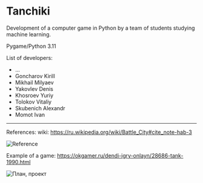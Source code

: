 # Tanchiki
Development of a computer game in Python by a team of students studying machine learning.

Pygame/Python 3.11

List of developers:
* ...
* Goncharov Kirill  
* Mikhail Milyaev
* Yakovlev Denis
* Khosroev Yuriy
* Tolokov Vitaliy
* Skubenich Alexandr
* Momot Ivan


---
References:
wiki: https://ru.wikipedia.org/wiki/Battle_City#cite_note-hab-3

![Reference](https://upload.wikimedia.org/wikipedia/ru/b/ba/Battle_City_Screenshot.jpg)

Example of a game: https://okgamer.ru/dendi-igry-onlayn/28686-tank-1990.html


![План, проект](https://user-images.githubusercontent.com/89586840/201281213-72bfb177-1e92-4e45-9877-fab77dc99d45.png)


